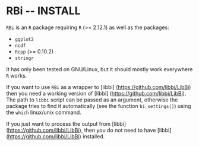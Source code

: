 RBi -- INSTALL
==============

`RBi` is an `R` package requiring `R` (>= 2.12.1) as well as the packages:
- `ggplot2`
- `ncdf`
- `Rcpp` (>= 0.10.2)
- `stringr`

It has only been tested on GNU/Linux, but it should mostly work everywhere `R` works.

If you want to use `RBi` as a wrapper to [libbi] (https://github.com/libbi/LibBi) then you need a working version of [libbi] (https://github.com/libbi/LibBi). The path to `libbi` script can be passed as an argument, otherwise the package tries to find it automatically (see the function `bi_settings()`) using the `which` linux/unix command.

If you just want to process the output from [libbi] (https://github.com/libbi/LibBi), then you do not need to have [libbi] (https://github.com/libbi/LibBi) installed.
